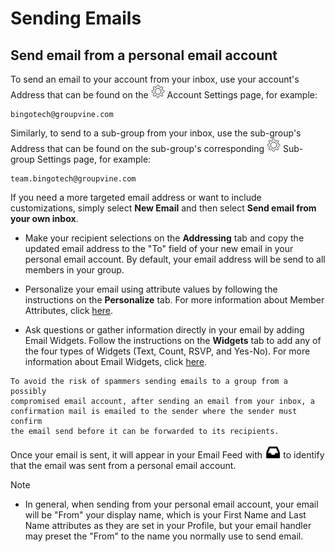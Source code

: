 # Sending Emails


<span id="gv-3send-2sendInbox"></span>
## Send email from a personal email account

To send an email to your account from your inbox, use your account's Address that can be found on the <img src="/docimages/transparent-gear-icon.png" height="22"> Account Settings page, for example:

```
bingotech@groupvine.com
```

<span class="g4s sub"> 

Similarly, to send to a sub-group from your inbox, use the sub-group's Address that can be found on the sub-group's corresponding 
<img src="/docimages/transparent-gear-icon.png" height="22"> Sub-group Settings page, for example:

```
team.bingotech@groupvine.com
```

</span> <!-- g4s sub -->

If you need a more targeted email address or want to include customizations, simply select **New Email** and then select **Send email from 
your own inbox**.

* Make your recipient selections on the **Addressing** tab and copy the updated email address to the "To" field of your new email in 
your personal email account.  By default, your email address will be send to all members in your group.

* Personalize your email using attribute values by following the
instructions on the **Personalize** tab.  For more information about Member Attributes,
click [here](/2-members/4-membersattributes.md?[LINK-QARGS-DOC]#gv-2members-4membersattributes).

* Ask questions or gather information directly in your email by adding Email Widgets.  Follow 
the instructions on the **Widgets** tab to add any of the four types of Widgets
(Text, Count, RSVP, and Yes-No).  For more information about Email Widgets,
click [here](/5-widgets/1-ewIntro.md?[LINK-QARGS-DOC]).

```
To avoid the risk of spammers sending emails to a group from a possibly
compromised email account, after sending an email from your inbox, a
confirmation mail is emailed to the sender where the sender must confirm
the email send before it can be forwarded to its recipients.
```

Once your email is sent, it will appear in your Email Feed with <img src="/docimages/sent-from-inbox-icon.png" height="22"> to 
identify that the email was sent from a personal email account.

Note

* In general, when sending from your personal email account,
your email will be "From" your display name, which is your
First Name and Last Name attributes as they are set in your Profile, but your email handler may preset the "From" to the name
you normally use to send email.


